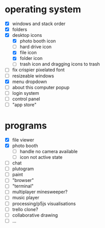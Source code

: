 # operating system

- [x] windows and stack order
- [x] folders
- [x] desktop icons
  - [x] photo booth icon
  - [ ] hard drive icon
  - [x] file icon
  - [x] folder icon
  - [ ] trash icon and dragging icons to trash
- [ ] fix crispier pixelated font
- [ ] resizeable windows
- [x] menu dropdown
- [ ] about this computer popup
- [ ] login system
- [ ] control panel
- [ ] "app store"

# programs

- [x] file viewer
- [x] photo booth
  - [ ] handle no camera available
  - [ ] icon not active state
- [ ] chat
- [ ] plutogram
- [ ] paint
- [ ] "browser"
- [ ] "terminal"
- [ ] multiplayer minesweeper?
- [ ] music player
- [ ] processing/p5js visualisations
- [ ] trello clone?
- [ ] collaborative drawing
- [ ] ...
